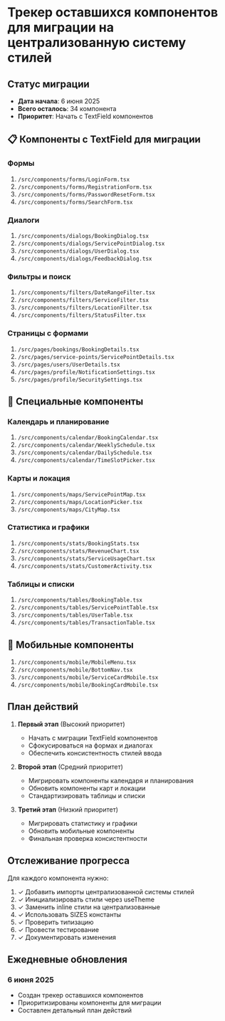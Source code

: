 # Трекер оставшихся компонентов для миграции на централизованную систему стилей

## Статус миграции
- **Дата начала**: 6 июня 2025
- **Всего осталось**: 34 компонента
- **Приоритет**: Начать с TextField компонентов

## 📋 Компоненты с TextField для миграции

### Формы
1. `/src/components/forms/LoginForm.tsx`
2. `/src/components/forms/RegistrationForm.tsx`
3. `/src/components/forms/PasswordResetForm.tsx`
4. `/src/components/forms/SearchForm.tsx`

### Диалоги
1. `/src/components/dialogs/BookingDialog.tsx`
2. `/src/components/dialogs/ServicePointDialog.tsx`
3. `/src/components/dialogs/UserDialog.tsx`
4. `/src/components/dialogs/FeedbackDialog.tsx`

### Фильтры и поиск
1. `/src/components/filters/DateRangeFilter.tsx`
2. `/src/components/filters/ServiceFilter.tsx`
3. `/src/components/filters/LocationFilter.tsx`
4. `/src/components/filters/StatusFilter.tsx`

### Страницы с формами
1. `/src/pages/bookings/BookingDetails.tsx`
2. `/src/pages/service-points/ServicePointDetails.tsx`
3. `/src/pages/users/UserDetails.tsx`
4. `/src/pages/profile/NotificationSettings.tsx`
5. `/src/pages/profile/SecuritySettings.tsx`

## 🔧 Специальные компоненты

### Календарь и планирование
1. `/src/components/calendar/BookingCalendar.tsx`
2. `/src/components/calendar/WeeklySchedule.tsx`
3. `/src/components/calendar/DailySchedule.tsx`
4. `/src/components/calendar/TimeSlotPicker.tsx`

### Карты и локация
1. `/src/components/maps/ServicePointMap.tsx`
2. `/src/components/maps/LocationPicker.tsx`
3. `/src/components/maps/CityMap.tsx`

### Статистика и графики
1. `/src/components/stats/BookingStats.tsx`
2. `/src/components/stats/RevenueChart.tsx`
3. `/src/components/stats/ServiceUsageChart.tsx`
4. `/src/components/stats/CustomerActivity.tsx`

### Таблицы и списки
1. `/src/components/tables/BookingTable.tsx`
2. `/src/components/tables/ServicePointTable.tsx`
3. `/src/components/tables/UserTable.tsx`
4. `/src/components/tables/TransactionTable.tsx`

## 📱 Мобильные компоненты
1. `/src/components/mobile/MobileMenu.tsx`
2. `/src/components/mobile/BottomNav.tsx`
3. `/src/components/mobile/ServiceCardMobile.tsx`
4. `/src/components/mobile/BookingCardMobile.tsx`

## План действий

1. **Первый этап** (Высокий приоритет)
   - Начать с миграции TextField компонентов
   - Сфокусироваться на формах и диалогах
   - Обеспечить консистентность стилей ввода

2. **Второй этап** (Средний приоритет)
   - Мигрировать компоненты календаря и планирования
   - Обновить компоненты карт и локации
   - Стандартизировать таблицы и списки

3. **Третий этап** (Низкий приоритет)
   - Мигрировать статистику и графики
   - Обновить мобильные компоненты
   - Финальная проверка консистентности

## Отслеживание прогресса

Для каждого компонента нужно:
1. ✓ Добавить импорты централизованной системы стилей
2. ✓ Инициализировать стили через useTheme
3. ✓ Заменить inline стили на централизованные
4. ✓ Использовать SIZES константы
5. ✓ Проверить типизацию
6. ✓ Провести тестирование
7. ✓ Документировать изменения

## Ежедневные обновления

### 6 июня 2025
- Создан трекер оставшихся компонентов
- Приоритизированы компоненты для миграции
- Составлен детальный план действий
